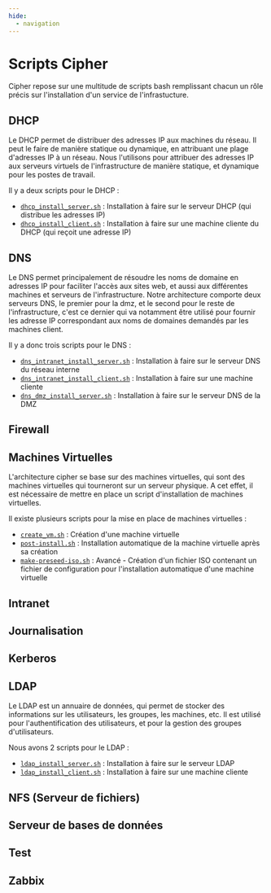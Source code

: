 ```yaml
---
hide:
  - navigation
---
```

# Scripts Cipher

Cipher repose sur une multitude de scripts bash remplissant chacun un rôle précis sur l'installation d'un service de l'infrastucture.

## DHCP

Le DHCP permet de distribuer des adresses IP aux machines du réseau. Il peut le faire de manière statique ou dynamique, en attribuant une plage d'adresses IP à un réseau.
Nous l'utilisons pour attribuer des adresses IP aux serveurs virtuels de l'infrastructure de manière statique, et dynamique pour les postes de travail.

Il y a deux scripts pour le DHCP :

- [`dhcp_install_server.sh`](./scripts/dhcp/server.md) : Installation à faire sur le serveur DHCP (qui distribue les adresses IP)
- [`dhcp_install_client.sh`](./scripts/dhcp/client.md) : Installation à faire sur une machine cliente du DHCP (qui reçoit une adresse IP)

## DNS

Le DNS permet principalement de résoudre les noms de domaine en adresses IP pour faciliter l'accès aux sites web, et aussi aux différentes machines et serveurs de l'infrastructure.
Notre architecture comporte deux serveurs DNS, le premier pour la dmz, et le second pour le reste de l'infrastructure, c'est ce dernier qui va notamment être utilisé pour fournir les adresse IP correspondant aux noms de domaines demandés par les machines client.

Il y a donc trois scripts pour le DNS :

- [`dns_intranet_install_server.sh`](./scripts/dns/server_intranet.md) : Installation à faire sur le serveur DNS du réseau interne
- [`dns_intranet_install_client.sh`](./scripts/dns/client.md) : Installation à faire sur une machine cliente
- [`dns_dmz_install_server.sh`](./scripts/dns/server_dmz.md) : Installation à faire sur le serveur DNS de la DMZ

## Firewall

## Machines Virtuelles

L'architecture cipher se base sur des machines virtuelles, qui sont des machines virtuelles qui tourneront sur un serveur physique. A cet effet, il est nécessaire de mettre en place un script d'installation de machines virtuelles.

Il existe plusieurs scripts pour la mise en place de machines virtuelles :

- [`create_vm.sh`](./scripts/vm/create.md) : Création d'une machine virtuelle
- [`post-install.sh`](./scripts/vm/post-install.md) : Installation automatique de la machine virtuelle après sa création
- [`make-preseed-iso.sh`](./scripts/vm/preseed-iso.md) : Avancé - Création d'un fichier ISO contenant un fichier de configuration pour l'installation automatique d'une machine virtuelle

## Intranet

## Journalisation

## Kerberos

## LDAP

Le LDAP est un annuaire de données, qui permet de stocker des informations sur les utilisateurs, les groupes, les machines, etc. Il est utilisé pour l'authentification des utilisateurs, et pour la gestion des groupes d'utilisateurs.

Nous avons 2 scripts pour le LDAP :

- [`ldap_install_server.sh`](./scripts/ldap/server.md) : Installation à faire sur le serveur LDAP
- [`ldap_install_client.sh`](./scripts/ldap/client.md) : Installation à faire sur une machine cliente

## NFS (Serveur de fichiers)

## Serveur de bases de données

## Test

## Zabbix
